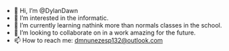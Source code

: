 - 👋 Hi, I’m @DylanDawn
- 👀 I’m interested in the informatic.
- 🌱 I’m currently learning nathink more than normals classes in the school.
- 💞️ I’m looking to collaborate on in a work amazing for the future.
- 📫 How to reach me: dmnunezesp132@outlook.com

<!---
DylanDawn/DylanDawn is a ✨ special ✨ repository because its `README.md` (this file) appears on your GitHub profile.
You can click the Preview link to take a look at your changes.
--->
